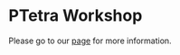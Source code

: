 # PTetra Workshop

Please go to our [page](https://4dspace-uio.github.io/PTetraWorkshop) for more information.
